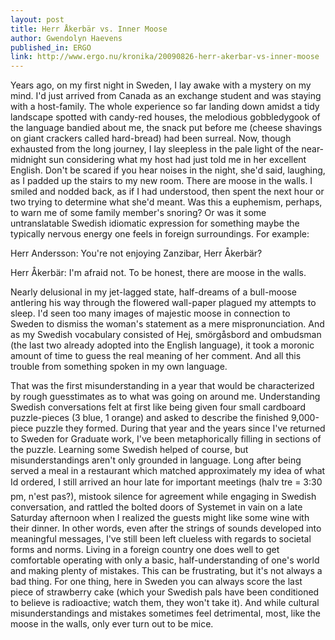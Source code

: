 ```yaml
---
layout: post
title: Herr Åkerbär vs. Inner Moose
author: Gwendolyn Haevens
published_in: ERGO
link: http://www.ergo.nu/kronika/20090826-herr-akerbar-vs-inner-moose
---
```

Years ago, on my first night in Sweden, I lay awake with a mystery on my mind. I'd just arrived from Canada as an exchange student and was staying with a host-family. The whole experience so far landing down amidst a tidy landscape spotted with candy-red houses, the melodious gobbledygook of the language bandied about me, the snack put before me (cheese shavings on giant crackers called hard-bread) had been surreal. Now, though exhausted from the long journey, I lay sleepless in the pale light of the near-midnight sun considering what my host had just told me in her excellent English. Don't be scared if you hear noises in the night, she'd said, laughing, as I padded up the stairs to my new room. There are moose in the walls.
I smiled and nodded back, as if I had understood, then spent the next hour or two trying to determine what she'd meant. Was this a euphemism, perhaps, to warn me of some family member's snoring? Or was it some untranslatable Swedish idiomatic expression for something maybe the typically nervous energy one feels in foreign surroundings. For example:

Herr Andersson: You're not enjoying Zanzibar, Herr Åkerbär?

Herr Åkerbär: I'm afraid not. To be honest, there are moose in the walls.

Nearly delusional in my jet-lagged state, half-dreams of a bull-moose antlering his way through the flowered wall-paper plagued my attempts to sleep. I'd seen too many images of majestic moose in connection to Sweden to dismiss the woman's statement as a mere mispronunciation. And as my Swedish vocabulary consisted of Hej, smörgåsbord and ombudsman (the last two already adopted into the English language), it took a moronic amount of time to guess the real meaning of her comment. And all this trouble from something spoken in my own language.

That was the first misunderstanding in a year that would be characterized by rough guesstimates as to what was going on around me. Understanding Swedish conversations felt at first like being given four small cardboard puzzle-pieces (3 blue, 1 orange) and asked to describe the finished 9,000-piece puzzle they formed. During that year and the years since I've returned to Sweden for Graduate work, I've been metaphorically filling in sections of the puzzle.
Learning some Swedish helped of course, but misunderstandings aren't only grounded in language. Long after being served a meal in a restaurant which matched approximately my idea of what Id ordered, I still arrived an hour late for important meetings (halv tre = 3:30 pm, n'est pas?), mistook silence for agreement while engaging in Swedish conversation, and rattled the bolted doors of Systemet in vain on a late Saturday afternoon when I realized the guests might like some wine with their dinner.
In other words, even after the strings of sounds developed into meaningful messages, I've still been left clueless with regards to societal forms and norms. Living in a foreign country one does well to get comfortable operating with only a basic, half-understanding of one's world and making plenty of mistakes. This can be frustrating, but it's not always a bad thing. For one thing, here in Sweden you can always score the last piece of strawberry cake (which your Swedish pals have been conditioned to believe is radioactive; watch them, they won't take it). And while cultural misunderstandings and mistakes sometimes feel detrimental, most, like the moose in the walls, only ever turn out to be mice.
